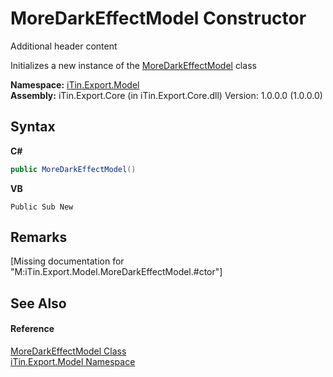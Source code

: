# MoreDarkEffectModel Constructor 
Additional header content 

Initializes a new instance of the <a href="T_iTin_Export_Model_MoreDarkEffectModel">MoreDarkEffectModel</a> class

**Namespace:**&nbsp;<a href="N_iTin_Export_Model">iTin.Export.Model</a><br />**Assembly:**&nbsp;iTin.Export.Core (in iTin.Export.Core.dll) Version: 1.0.0.0 (1.0.0.0)

## Syntax

**C#**<br />
``` C#
public MoreDarkEffectModel()
```

**VB**<br />
``` VB
Public Sub New
```


## Remarks
\[Missing <remarks> documentation for "M:iTin.Export.Model.MoreDarkEffectModel.#ctor"\]

## See Also


#### Reference
<a href="T_iTin_Export_Model_MoreDarkEffectModel">MoreDarkEffectModel Class</a><br /><a href="N_iTin_Export_Model">iTin.Export.Model Namespace</a><br />